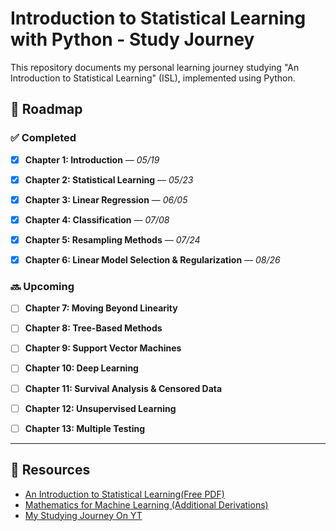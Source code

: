 # Introduction to Statistical Learning with Python - Study Journey



This repository documents my personal learning journey studying "An Introduction to Statistical Learning" (ISL), implemented using Python.





## 🧭 Roadmap

### ✅ Completed


- [x] **Chapter 1: Introduction** —  *05/19*


- [x] **Chapter 2: Statistical Learning** —  *05/23*


- [x] **Chapter 3: Linear Regression** —  *06/05*


- [x] **Chapter 4: Classification** —  *07/08*


- [x] **Chapter 5: Resampling Methods** —  *07/24*

- [x] **Chapter 6: Linear Model Selection & Regularization** —  *08/26*


### 🔜 Upcoming

- [ ] **Chapter 7: Moving Beyond Linearity**


- [ ] **Chapter 8: Tree-Based Methods**


- [ ] **Chapter 9: Support Vector Machines**


- [ ] **Chapter 10: Deep Learning**


- [ ] **Chapter 11: Survival Analysis & Censored Data**


- [ ] **Chapter 12: Unsupervised Learning**


- [ ] **Chapter 13: Multiple Testing**

---


## 📌 Resources
- [An Introduction to Statistical Learning(Free PDF)](https://www.statlearning.com/)
- [Mathematics for Machine Learning (Additional Derivations)](https://mml-book.github.io/book/mml-book.pdf)
- [My Studying Journey On YT](https://www.youtube.com/@0xhadyy)


